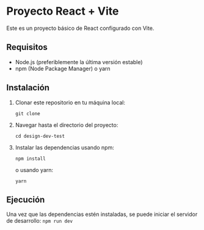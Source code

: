 # Proyecto React + Vite

Este es un proyecto básico de React configurado con Vite.

## Requisitos

- Node.js (preferiblemente la última versión estable)
- npm (Node Package Manager) o yarn

## Instalación

1. Clonar este repositorio en tu máquina local:
    ```
    git clone 
    ```
    
2. Navegar hasta el directorio del proyecto:
    ```
    cd design-dev-test
    ```
    
3. Instalar las dependencias usando npm:
    ```
    npm install
    ```
    o usando yarn:
    ```
    yarn
    ```
    
## Ejecución

Una vez que las dependencias estén instaladas, se puede iniciar el servidor de desarrollo:
    ```
    npm run dev
    ```
